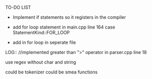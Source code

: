 TO-DO LIST

- Implement if statements so it registers in the compiler

- add for loop statement  in main.cpp line 164 case StatementKind::FOR_LOOP

- add in for loop in seperate file 
    


LOG:: //implemented greater than ">" operator in parser.cpp line 18

use regex without char and string


could be tokenizer
could be smea functions 
